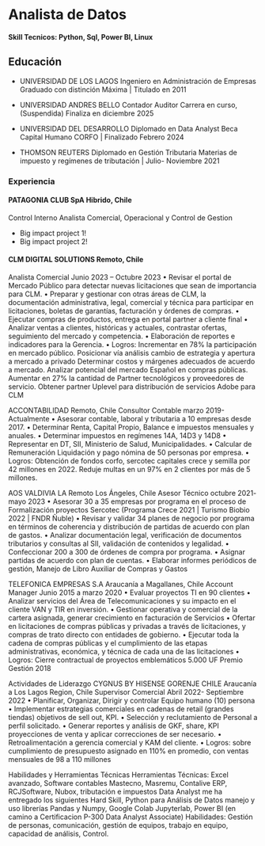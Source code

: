 # Analista de Datos

#### Skill Tecnicos: Python, Sql, Power BI, Linux

## Educación
- UNIVERSIDAD DE LOS LAGOS Ingeniero en Administración de Empresas
Graduado con distinción Máxima | Titulado en 2011

- UNIVERSIDAD ANDRES BELLO Contador Auditor Carrera en curso, (Suspendida)
Finaliza en diciembre 2025									

- UNIVERSIDAD DEL DESARROLLO Diplomado en Data Analyst
Beca Capital Humano CORFO | Finalizado Febrero 2024

- THOMSON REUTERS Diplomado en Gestión Tributaria 
Materias de impuesto y regímenes de tributación	| Julio-  Noviembre 2021
	      
### Experiencia

#### PATAGONIA CLUB SpA  Hibrido, Chile
Control Interno
Analista Comercial, Operacional y Control de Gestion
- Big impact project 1!
- Big impact project 2!
  
#### CLM DIGITAL SOLUTIONS							           	            Remoto, Chile
Analista Comercial		 						      Junio 2023 – Octubre 2023
•	Revisar el portal de Mercado Público para detectar nuevas licitaciones que sean de importancia para CLM.
•	Preparar y gestionar con otras áreas de CLM, la documentación administrativa, legal, comercial y técnica para participar en licitaciones, boletas de garantías, facturación y órdenes de compras.
•	Ejecutar compras de productos, entrega en portal partner a cliente final
•	Analizar ventas a clientes, históricas y actuales, contrastar ofertas, seguimiento del mercado y competencia.
•	Elaboración de reportes e indicadores para la Gerencia.
•	Logros: Incrementar en 78% la participación en mercado público.
 Posicionar vía análisis cambio de estrategia y apertura a mercado a privado
 Determinar costos y márgenes adecuados de acuerdo a mercado.
 Analizar potencial del mercado Español en compras públicas.
 Aumentar en 27% la cantidad de Partner tecnológicos y proveedores de servicio.
 Obtener partner Uplevel para distribución de servicios Adobe para CLM

ACCONTABILIDAD							           	            		Remoto, Chile
Consultor Contable			 				                     marzo 2019- Actualmente
•	Asesorar contable, laboral y tributaria a 10 empresas desde 2017.
•	Determinar Renta, Capital Propio, Balance e impuestos mensuales y anuales.
•	Determinar  impuestos en  regímenes 14A, 14D3 y 14D8
•	Representar en DT, SII, Ministerio de Salud, Municipalidades.
•	Calcular de Remuneración Liquidación y pago nómina de 50 personas por empresa.
•	Logros: Obtención de fondos corfo, sercotec capitales crece y semilla por 42 millones en 2022.
  Reduje  multas en un 97% en 2 clientes por más de 5 millones.



AOS VALDIVIA LA							           	    Remoto  Los Ángeles, Chile
Asesor Técnico			 				                                 octubre 2021- mayo 2023
•	Asesorar 30 a 35 empresas por programa en el proceso de Formalización proyectos Sercotec (Programa Crece 2021 | Turismo Biobio 2022 | FNDR Ñuble)
•	Revisar y validar 34 planes de negocio por programa en términos de coherencia y distribución de partidas de acuerdo con plan de gastos.
•	Analizar documentación legal, verificación de documentos tributarios y consultas al SII, validación de contenidos y legalidad.
•	Confeccionar 200 a 300 de órdenes de compra por programa.
•	Asignar partidas de acuerdo con plan de cuentas.
•	Elaborar informes periódicos de gestión, Manejo de Libro Auxiliar de Compras y Gastos


TELEFONICA EMPRESAS S.A				                          Araucanía a Magallanes, Chile
Account Manager 		 				                                   Junio 2015 a marzo 2020
•	Evaluar proyectos TI en 90 clientes
•	Analizar servicios del Área de Telecomunicaciones y su impacto en el cliente VAN y TIR en inversión.
•	Gestionar operativa y comercial de la cartera asignada, generar crecimiento en facturación de Servicios
•	Ofertar en licitaciones de compras públicas y privadas a través de licitaciones, y compras de trato directo con entidades de gobierno.
•	Ejecutar toda la cadena de compras públicas y el cumplimiento de las etapas administrativas, económica, y técnica de cada una de las licitaciones
•	Logros: Cierre contractual de proyectos emblemáticos 5.000 UF
  Premio Gestión 2018


Actividades de Liderazgo
CYGNUS BY HISENSE GORENJE CHILE				Araucanía a Los Lagos  Region, Chile
Supervisor Comercial 		 				                           Abril 2022- Septiembre 2022
•	Planificar, Organizar, Dirigir y controlar Equipo humano (10) persona
•	Implementar estrategias comerciales en cadenas de retail (grandes tiendas) objetivos de sell out, KPI.
•	Selección y reclutamiento de Personal a perfil solicitado.
•	Generar reportes y análisis de GKF, share, KPI proyecciones de venta y aplicar correcciones de ser necesario.
•	Retroalimentación a gerencia comercial y KAM del cliente.
•	Logros: sobre cumplimiento de presupuesto asignado en 110% en promedio, con ventas mensuales de 98 a 110 millones




Habilidades y Herramientas Técnicas 
Herramientas Técnicas:  Excel avanzado, Software contables Mastecno, Masremu, Contalive ERP, RCJSoftware, Nubox, tributación e impuestos
Data Analyst me ha entregado los siguientes Hard Skill, Python para Análisis de Datos manejo y uso librerías Pandas y Numpy, Google Colab Jupyterlab, Power BI (en camino a Certificacion P-300 Data Analyst Associate)
Habilidades: Gestión de personas, comunicación, gestión de equipos, trabajo en equipo, capacidad de análisis, Control.



